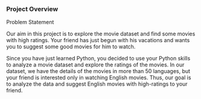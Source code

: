### Project Overview

 Problem Statement

Our aim in this project is to explore the movie dataset and find some movies with high ratings. Your friend has just begun with his vacations and wants you to suggest some good movies for him to watch.

Since you have just learned Python, you decided to use your Python skills to analyze a movie dataset and explore the ratings of the movies. In our dataset, we have the details of the movies in more than 50 languages, but your friend is interested only in watching English movies. Thus, our goal is to analyze the data and suggest English movies with high-ratings to your friend.


